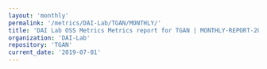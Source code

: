 ```yaml
---
layout: 'monthly'
permalink: '/metrics/DAI-Lab/TGAN/MONTHLY/'
title: 'DAI Lab OSS Metrics Metrics report for TGAN | MONTHLY-REPORT-2019-07-01'
organization: 'DAI-Lab'
repository: 'TGAN'
current_date: '2019-07-01'
---
```

